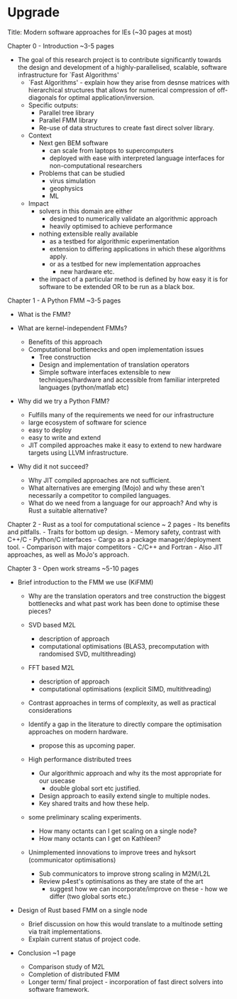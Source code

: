 # Upgrade

Title: Modern software approaches for IEs (~30 pages at most)

Chapter 0 - Introduction ~3-5 pages

- The goal of this research project is to contribute significantly towards the design and development of a highly-parallelised, scalable, software infrastructure for `Fast Algorithms'
    - `Fast Algorithms' - explain how they arise from desnse matrices with hierarchical structures that allows for numerical compression of off-diagonals for optimal application/inversion.
    - Specific outputs:
        - Parallel tree library
        - Parallel FMM library
        - Re-use of data structures to create fast direct solver library.
    - Context
        - Next gen BEM software
            - can scale from laptops to supercomputers
            - deployed with ease with interpreted language interfaces for non-computational researchers
        - Problems that can be studied
            - virus simulation
            - geophysics
            - ML
    - Impact
        - solvers in this domain are either
            - designed to numerically validate an algorithmic approach
            - heavily optimised to achieve performance
        - nothing extensible really available
            - as a testbed for algorithmic experimentation
            - extension to differing applications in which these algorithms apply.
            - or as a testbed for new implementation approaches
                - new hardware etc.
        - the impact of a particular method is defined by how easy it is for software to be extended OR to be run as a black box.

Chapter 1 - A Python FMM ~3-5 pages

- What is the FMM?
- What are kernel-independent FMMs?
    - Benefits of this approach
    - Computational bottlenecks and open implementation issues
        - Tree construction
        - Design and implementation of translation operators
        - Simple software interfaces extensible to new techniques/hardware and accessible from familiar interpreted languages (python/matlab etc)

- Why did we try a Python FMM?
    - Fulfills many of the requirements we need for our infrastructure
    - large ecosystem of software for science
    - easy to deploy
    - easy to write and extend
    - JIT compiled approaches make it easy to extend to new hardware targets using LLVM infrastructure.

- Why did it not succeed?
    - Why JIT compiled approaches are not sufficient.    
    - What alternatives are emerging (Mojo) and why these aren't necessarily a competitor to compiled languages.
    - What do we need from a language for our approach? And why is Rust a suitable alternative? 

Chapter 2 - Rust as a tool for computational science ~ 2 pages
    - Its benefits and pitfalls.
        - Traits for bottom up design.
        - Memory safety, contrast with C++/C
        - Python/C interfaces
        - Cargo as a package manager/deployment tool.
    - Comparison with major competitors
        - C/C++ and Fortran
        - Also JIT approaches, as well as MoJo's approach.

Chapter 3 - Open work streams ~5-10 pages

- Brief introduction to the FMM we use (KiFMM)
    - Why are the translation operators and tree construction the biggest bottlenecks and what past work has been done to optimise these pieces?
    - SVD based M2L
        - description of approach
        - computational optimisations (BLAS3, precomputation with randomised SVD, multithreading) 
    - FFT based M2L
        - description of approach
        - computational optimisations (explicit SIMD, multithreading) 
    - Contrast approaches in terms of complexity, as well as practical considerations
    - Identify a gap in the literature to directly compare the optimisation approaches on modern hardware.
        - propose this as upcoming paper.

    - High performance distributed trees
        - Our algorithmic approach and why its the most appropriate for our usecase
            - double global sort etc justified.
        - Design approach to easily extend single to multiple nodes.
        - Key shared traits and how these help.
    - some preliminary scaling experiments.
        - How many octants can I get scaling on a single node?
        - How many octants can I get on Kathleen?
    - Unimplemented innovations to improve trees and hyksort (communicator optimisations)
        - Sub communicators to improve strong scaling in M2M/L2L
        - Review p4est's optimisations as they are state of the art
            - suggest how we can incorporate/improve on these - how we differ (two global sorts etc.)

- Design of Rust based FMM on a single node
    - Brief discussion on how this would translate to a multinode setting via trait implementations.
    - Explain current status of project code.

- Conclusion ~1 page
    - Comparison study of M2L
    - Completion of distributed FMM
    - Longer term/ final project - incorporation of fast direct solvers into software framework.
